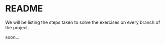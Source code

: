 # README

We will be listing the steps taken to solve the exercises on every branch of the project.


soon...
